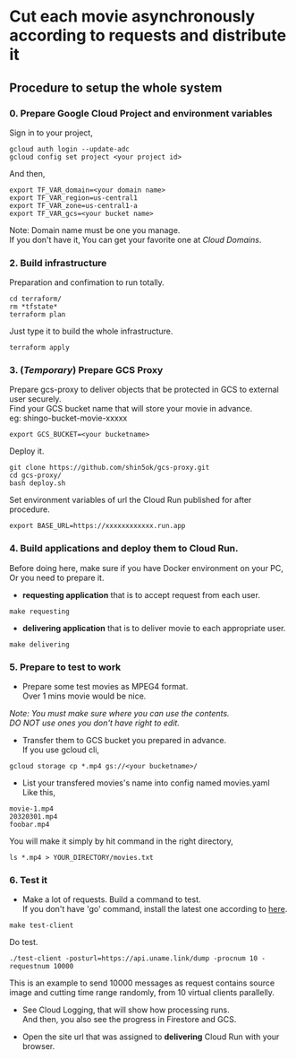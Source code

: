 # Cut each movie asynchronously according to requests and distribute it

## Procedure to setup the whole system
### 0. Prepare Google Cloud Project and environment variables
Sign in to your project,
```
gcloud auth login --update-adc
gcloud config set project <your project id>
```
And then,
```
export TF_VAR_domain=<your domain name>
export TF_VAR_region=us-central1
export TF_VAR_zone=us-central1-a
export TF_VAR_gcs=<your bucket name>
```
Note: Domain name must be one you manage.  
If you don't have it, You can get your favorite one at *Cloud Domains*.

### 2. Build infrastructure
Preparation and confimation to run totally.
```
cd terraform/
rm *tfstate*
terraform plan
```
Just type it to build the whole infrastructure.
```
terraform apply
```

### 3. (*Temporary*) Prepare GCS Proxy
Prepare gcs-proxy to deliver objects that be protected in GCS to external user securely.  
Find your GCS bucket name that will store your movie in advance.  
eg: shingo-bucket-movie-xxxxx
```
export GCS_BUCKET=<your bucketname>
```

Deploy it.
```
git clone https://github.com/shin5ok/gcs-proxy.git
cd gcs-proxy/
bash deploy.sh
```

Set environment variables of url the Cloud Run published for after procedure.
```
export BASE_URL=https://xxxxxxxxxxxx.run.app
```

### 4. Build applications and deploy them to Cloud Run.  
Before doing here, make sure if you have Docker environment on your PC, Or you need to prepare it.

- **requesting application** that is to accept request from each user.
```
make requesting
```
- **delivering application** that is to deliver movie to each appropriate user.
```
make delivering
```

### 5. Prepare to test to work
- Prepare some test movies as MPEG4 format.  
Over 1 mins movie would be nice.  

*Note: You must make sure where you can use the contents.*  
*DO NOT use ones you don't have right to edit.*

- Transfer them to GCS bucket you prepared in advance.   
If you use gcloud cli,
```
gcloud storage cp *.mp4 gs://<your bucketname>/
```

- List your transfered movies's name into config named movies.yaml  
Like this,
```
movie-1.mp4
20320301.mp4
foobar.mp4
```
You will make it simply by hit command in the right directory,
```
ls *.mp4 > YOUR_DIRECTORY/movies.txt
```

###  6. Test it
- Make a lot of requests.
Build a command to test.  
If you don't have 'go' command, install the latest one according to [here](https://go.dev/doc/install).
```
make test-client
```
Do test.
```
./test-client -posturl=https://api.uname.link/dump -procnum 10 -requestnum 10000
```
This is an example to send 10000 messages as request contains source image and cutting time range randomly, from 10 virtual clients parallelly.


- See Cloud Logging, that will show how processing runs.  
And then, you also see the progress in Firestore and GCS.

- Open the site url that was assigned to **delivering** Cloud Run with your browser.


